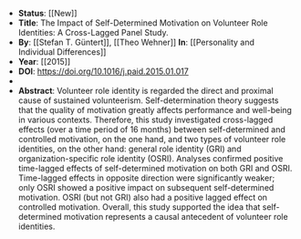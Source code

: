 - **Status**: [[New]]
- **Title**: The Impact of Self-Determined Motivation on Volunteer Role Identities: A Cross-Lagged Panel Study.
- **By**: [[Stefan T. Güntert]], [[Theo Wehner]]
  **In**: [[Personality and Individual Differences]]
- **Year**: [[2015]]
- **DOI**: https://doi.org/10.1016/j.paid.2015.01.017
-
- **Abstract**:
  Volunteer role identity is regarded the direct and proximal cause of sustained volunteerism. Self-determination theory suggests that the quality of motivation greatly affects performance and well-being in various contexts. Therefore, this study investigated cross-lagged effects (over a time period of 16 months) between self-determined and controlled motivation, on the one hand, and two types of volunteer role identities, on the other hand: general role identity (GRI) and organization-specific role identity (OSRI). Analyses confirmed positive time-lagged effects of self-determined motivation on both GRI and OSRI. Time-lagged effects in opposite direction were significantly weaker; only OSRI showed a positive impact on subsequent self-determined motivation. OSRI (but not GRI) also had a positive lagged effect on controlled motivation. Overall, this study supported the idea that self-determined motivation represents a causal antecedent of volunteer role identities.